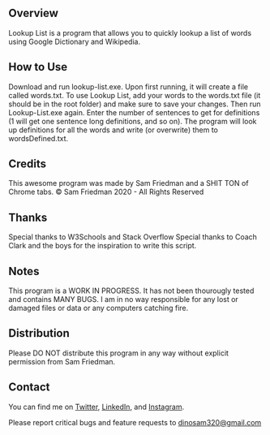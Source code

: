 ## Overview
Lookup List is a program that allows you to quickly lookup a list of words using Google Dictionary and Wikipedia.

## How to Use
Download and run lookup-list.exe. Upon first running, it will create a file called words.txt. To use Lookup List, add your words to the words.txt file (it should be in the root folder) and make sure to save your changes. Then run Lookup-List.exe again. Enter the number of sentences to get for definitions (1 will get one sentence long definitions, and so on). The program will look up definitions for all the words and write (or overwrite) them to wordsDefined.txt.

## Credits
This awesome program was made by Sam Friedman and a SHIT TON of Chrome tabs.
© Sam Friedman 2020 - All Rights Reserved

## Thanks
Special thanks to W3Schools and Stack Overflow
Special thanks to Coach Clark and the boys for the inspiration to write this script.

## Notes
This program is a WORK IN PROGRESS. It has not been thourougly tested and  contains MANY BUGS. I am in no way responsible for any lost or damaged files or data or any computers catching fire.

## Distribution
Please DO NOT distribute this program in any way without explicit permission from Sam Friedman.

## Contact
You can find me on [Twitter](https://www.twitter.com/_samfriedman_), [LinkedIn](https://www.linkedin.com/in/sam-friedman-8bba30147), and  [Instagram](https://www.instagram.com/_samfriedman_).

Please report critical bugs and feature requests to dinosam320@gmail.com
